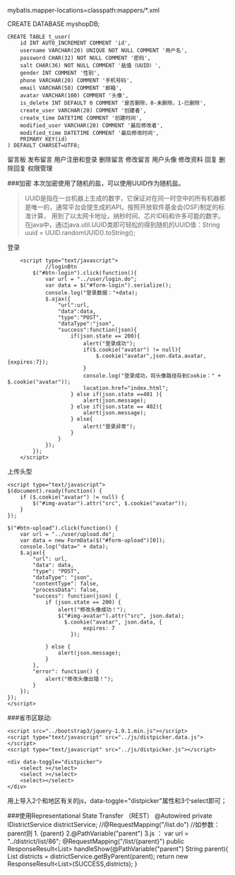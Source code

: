 mybatis.mapper-locations=classpath:mappers/*.xml

CREATE DATABASE myshopDB;

	CREATE TABLE t_user(
		id INT AUTO_INCREMENT COMMENT 'id',
		username VARCHAR(20) UNIQUE NOT NULL COMMENT '用户名',
		password CHAR(32) NOT NULL COMMENT '密码',
		salt CHAR(36) NOT NULL COMMENT '盐值（UUID）',
		gender INT COMMENT '性别',
		phone VARCHAR(20) COMMENT '手机号码',
		email VARCHAR(50) COMMENT '邮箱',
		avatar VARCHAR(100) COMMENT '头像',
		is_delete INT DEFAULT 0 COMMENT '是否删除，0-未删除，1-已删除',
		create_user VARCHAR(20) COMMENT '创建者',
		create_time DATETIME COMMENT '创建时间',
		modified_user VARCHAR(20) COMMENT '最后修改者',
		modified_time DATETIME COMMENT '最后修改时间',
		PRIMARY KEY(id)
	) DEFAULT CHARSET=UTF8;
	
留言板
	发布留言
	用户注册和登录
	删除留言
	修改留言
	用户头像
	修改资料
	回复
	删除回复
	权限管理
	
###加密
本次加密使用了随机的盐，可以使用UUID作为随机盐。
>UUID是指在一台机器上生成的数字，它保证对在同一时空中的所有机器都是唯一的，通常平台会提生成的API。按照开放软件基金会(OSF)制定的标准计算，
用到了以太网卡地址，纳秒时间、芯片ID码和许多可能的数字。
在java中，通过java.util.UUID类即可轻松的得到随机的UUID值：String uuid = UUID.randomUUID().toString();

登录

		<script type="text/javascript">
				//loginBtn
			$("#btn-login").click(function(){
				var url = "../user/login.do";
				var data = $("#form-login").serialize();
				console.log("登录数据："+data);
				$.ajax({
					"url":url,
					"data":data,
					"type":"POST",
					"dataType":"json",
					"success":function(json){
						if(json.state == 200){
							alert("登录成功");
							if($.cookie("avatar") != null){
								$.cookie("avatar",json.data.avatar,{expires:7});
							}
							console.log("登录成功，将头像路径存到Cookie：" + $.cookie("avatar"));
							location.href="index.html";
						} else if(json.state ==401 ){
						 	alert(json.message);
						} else if(json.state == 402){
							alert(json.message);
						} else{
							alert("登录异常");
						}
					}
				});
			});
		</script>

上传头型

	<script type="text/javascript">
	$(document).ready(function() {
		if ($.cookie("avatar") != null) {
			$("#img-avatar").attr("src", $.cookie("avatar"));
		}
	});
	
	$("#btn-upload").click(function() {
		var url = "../user/upload.do";
		var data = new FormData($("#form-upload")[0]);
		console.log("data=" + data);
		$.ajax({
			"url": url,
			"data": data,
			"type": "POST",
			"dataType": "json",
			"contentType": false,
			"processData": false,
			"success": function(json) {
				if (json.state == 200) {
					alert("修改头像成功！");
					$("#img-avatar").attr("src", json.data);
					  $.cookie("avatar", json.data, {
				            expires: 7
				        });

				} else {
					alert(json.message);
				}
			},
			"error": function() {
				alert("修改头像出错！");
			}
		});
	});
	</script>
	
###省市区联动:

	<script src="../bootstrap3/jquery-1.9.1.min.js"></script>
	<script type="text/javascript" src="../js/distpicker.data.js"></script>
	<script type="text/javascript" src="../js/distpicker.js"></script>

	<div data-toggle="distpicker">
		<select ></select> 
		<select ></select>
		<select></select>
	</div>	

用上导入2个和地区有关的js，data-toggle="distpicker"属性和3个select即可；
	
###使用Representational State Transfer （REST）
	@Autowired
	private IDistrictService districtService;
	//@RequestMapping("/list.do") 
	//如参数：parent则    1. {parent}  2.@PathVariable("parent")  3.js ：	var url = "../district/list/86";
	@RequestMapping("/list/{parent}")
	public ResponseResult<List<District>> handleShow(@PathVariable("parent") String parent){
		List<District> districts = districtService.getByParent(parent);
		return new ResponseResult<List<District>>(SUCCESS,districts);
	}
	